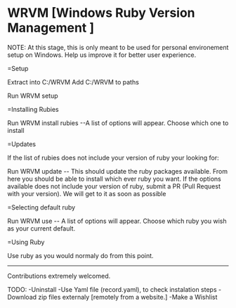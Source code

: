 WRVM [Windows Ruby Version Management ]
====

NOTE: At this stage, this is only meant to be used for personal environement setup on Windows. Help us improve it for better user experience. 

=Setup

Extract into C:/WRVM
Add C:/WRVM to paths

Run WRVM setup

=Installing Rubies

Run WRVM install rubies
	--A list of options will appear. Choose which one to install

=Updates 

If the list of rubies does not include your version of ruby your looking for:

Run WRVM update
	-- This should update the ruby packages available. From here you should be able to install which ever ruby you want. 
	If the options available does not include your version of ruby, submit a PR (Pull Request with your version). We will get to it as soon as possible

=Selecting default ruby

Run WRVM use
	-- A list of options will appear. Choose which ruby you wish as your current default.

=Using Ruby

Use ruby as you would normaly do from this point.

-------------------------------------------------

Contributions extremely welcomed. 


TODO: 
	-Uninstall
	-Use Yaml file (record.yaml), to check instalation steps
	-Download zip files externaly [remotely from a website.]
	-Make a Wishlist